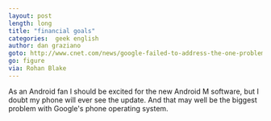 ```yaml
---
layout: post
length: long
title: "financial goals"
categories:  geek english
author: dan graziano
goto: http://www.cnet.com/news/google-failed-to-address-the-one-problem-plaguing-android?ref=speak.junglestar.org
go: figure
via: Rohan Blake
---
```

As an Android fan I should be excited for the new Android M software, but I doubt my phone will ever see the update. And that may well be the biggest problem with Google's phone operating system.
